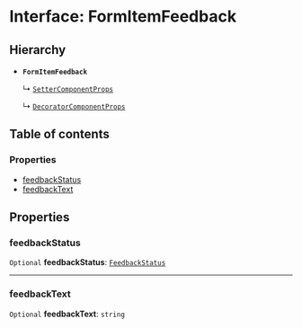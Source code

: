 # Interface: FormItemFeedback

## Hierarchy

* **`FormItemFeedback`**

  ↳ [`SetterComponentProps`](/en/auto-docs/form-core/interfaces/SetterComponentProps.md)

  ↳ [`DecoratorComponentProps`](/en/auto-docs/form-core/interfaces/DecoratorComponentProps.md)

## Table of contents

### Properties

* [feedbackStatus](/en/auto-docs/form-core/interfaces/FormItemFeedback.md#feedbackstatus)
* [feedbackText](/en/auto-docs/form-core/interfaces/FormItemFeedback.md#feedbacktext)

## Properties

### feedbackStatus

`Optional` **feedbackStatus**: [`FeedbackStatus`](/en/auto-docs/form-core/types/FeedbackStatus.md)

***

### feedbackText

`Optional` **feedbackText**: `string`
